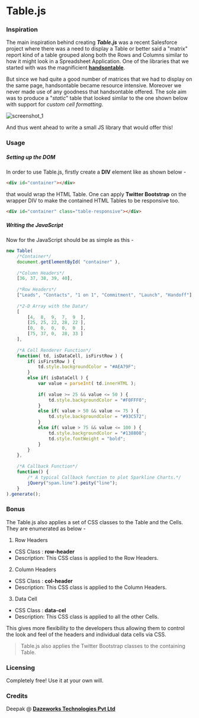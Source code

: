 # Table.js

### Inspiration
The main inspiration behind creating ***Table.js*** was a recent Salesforce project where there was a need to display a Table or better said a "matrix" report kind of a table grouped along both the Rows and Columns similar to how it might look in a Spreadsheet Application. One of the libraries that we started with was the magnificient [**handsontable**](). 

But since we had quite a good number of matrices that we had to display on the same page, handsontable became resource intensive. Moreover we never made use of any goodness that handsontable offered. The sole aim was to produce a "*static*" table that looked similar to the one shown below with support for *custom cell formatting*.

![screenshot_1](https://cloud.githubusercontent.com/assets/3683725/12074161/f322e6aa-b16a-11e5-8ae8-1fe95f3d4805.png)

And thus went ahead to write a small JS library that would offer this!

### Usage

##### Setting up the DOM
In order to use Table.js, firstly create a **DIV** element like as shown below - 
```HTML
<div id="container"></div>
```
that would wrap the HTML Table. One can apply **Twitter Bootstrap** on the wrapper DIV to make the contained HTML Tables to be responsive too.
```HTML
<div id="container" class="table-responsive"></div>
```
##### Writing the JavaScript
Now for the JavaScript should be as simple as this - 
```javascript
new Table(
    /*Container*/
    document.getElementById( "container" ),
    
    /*Column Headers*/
    [36, 37, 38, 39, 40],
    
    /*Row Headers*/
    ["Leads", "Contacts", "1 on 1", "Commitment", "Launch", "Handoff"],
    
    /*2-D Array with the Data*/
    [
        [4,  8,  9,  7,  9  ],
        [25, 25, 22, 28, 22 ],
        [0,  0,  0,  0,  0  ],
        [75, 37, 0,  28, 33 ]
    ],
    
    /*A Cell Renderer Function*/
    function( td, isDataCell, isFirstRow ) {
        if( isFirstRow ) {
            td.style.backgroundColor = "#AEA79F";
        }
        else if( isDataCell ) {
            var value = parseInt( td.innerHTML );
            
            if( value >= 25 && value <= 50 ) {
                td.style.backgroundColor = "#F0FFF0";
            }
            else if( value > 50 && value <= 75 ) {
                td.style.backgroundColor = "#93C572";
            }
            else if( value > 75 && value <= 100 ) {
                td.style.backgroundColor = "#138808";
                td.style.fontWeight = "bold";
            }
        }
    },
    
    /*A Callback Function*/
    function() {
        /* A typical Callback function to plot Sparkline Charts.*/
        jQuery("span.line").peity("line");
    }
).generate();
```

### Bonus
The Table.js also applies a set of CSS classes to the Table and the Cells. They are enumerated as below - 

1. Row Headers
 * CSS Class : **row-header**
 * Description: This CSS class is applied to the Row Headers.
2. Column Headers
 * CSS Class : **col-header**
 * Description: This CSS class is applied to the Column Headers.
3. Data Cell
 * CSS Class : **data-cel**
 * Description: This CSS class is applied to all the other Cells.

This gives more flexibility to the developers thus allowing them to control the look and feel of the headers and individual data cells via CSS.

> Table.js also applies the Twitter Bootstrap classes to the containing Table.

### Licensing
Completely free! Use it at your own will.

### Credits
Deepak @ [**Dazeworks Technologies Pvt Ltd**](http://dazeworks.com/)

